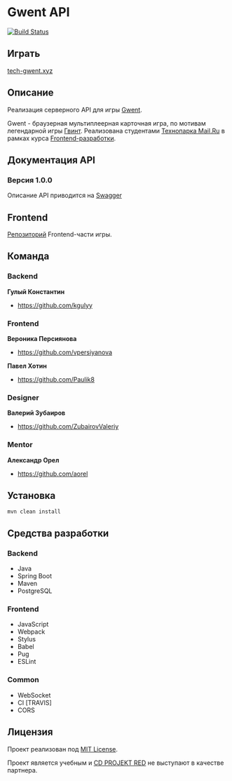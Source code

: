 # Gwent API

[![Build Status](https://travis-ci.org/java-park-mail-ru/Gwent-09-2017.svg?branch=dev)](https://travis-ci.org/java-park-mail-ru/Gwent-09-2017)

## Играть

[tech-gwent.xyz](https://tech-gwent.xyz)

## Описание

Реализация серверного API для игры [Gwent]((https://github.com/frontend-park-mail-ru/2017_2_GwentTeam)).

Gwent - браузерная мультиплеерная карточная игра, по мотивам легендарной игры [Гвинт](https://www.playgwent.com).
Реализована студентами [Технопарка Mail.Ru](https://park.mail.ru) в рамках курса [Frontend-разработки](https://frontend-park-mailru.firebaseapp.com).

## Документация API

### Версия 1.0.0

Описание API приводится на [Swagger](https://app.swaggerhub.com/apis/GwentTeam/GwentAPI/1.0.0)

## Frontend

[Репозиторий](https://github.com/frontend-park-mail-ru/2017_2_GwentTeam) Frontend-части игры.

## Команда

### Backend

**Гулый Константин**

* <https://github.com/kgulyy>

### Frontend

**Вероника Персиянова**

* <https://github.com/vpersiyanova>

**Павел Хотин**

* <https://github.com/Paulik8>

### Designer

**Валерий Зубаиров**

* <https://github.com/ZubairovValeriy>

### Mentor

**Александр Орел**

* <https://github.com/aorel>

## Установка

```
mvn clean install
```

## Средства разработки

### Backend

- Java
- Spring Boot
- Maven
- PostgreSQL

### Frontend

- JavaScript
- Webpack
- Stylus
- Babel
- Pug
- ESLint

### Common

- WebSocket
- CI [TRAVIS]
- CORS

## Лицензия

Проект реализован под [MIT License](LICENSE.md).

Проект является учебным и [CD PROJEKT RED](http://en.cdprojektred.com) не выступают в качестве партнера.
